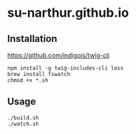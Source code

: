 # su-narthur.github.io

## Installation

https://github.com/indigojs/twig-cli

```
npm install -g twig-includes-cli less
brew install fswatch
chmod +x *.sh
```

## Usage

```
./build.sh
./watch.sh
```